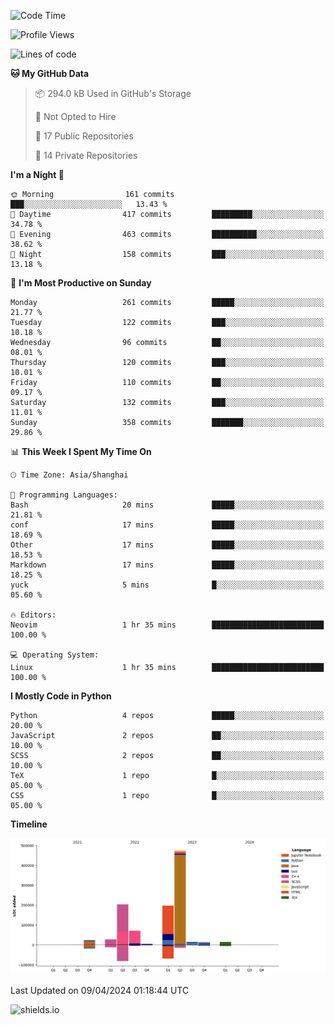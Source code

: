 <!--START_SECTION:waka-->
![Code Time](http://img.shields.io/badge/Code%20Time-397%20hrs%2031%20mins-blue)

![Profile Views](http://img.shields.io/badge/Profile%20Views-0-blue)

![Lines of code](https://img.shields.io/badge/From%20Hello%20World%20I%27ve%20Written-1.1%20million%20lines%20of%20code-blue)

**🐱 My GitHub Data** 

> 📦 294.0 kB Used in GitHub's Storage 
 > 
> 🚫 Not Opted to Hire
 > 
> 📜 17 Public Repositories 
 > 
> 🔑 14 Private Repositories 
 > 
**I'm a Night 🦉** 

```text
🌞 Morning                161 commits         ███░░░░░░░░░░░░░░░░░░░░░░   13.43 % 
🌆 Daytime                417 commits         █████████░░░░░░░░░░░░░░░░   34.78 % 
🌃 Evening                463 commits         ██████████░░░░░░░░░░░░░░░   38.62 % 
🌙 Night                  158 commits         ███░░░░░░░░░░░░░░░░░░░░░░   13.18 % 
```
📅 **I'm Most Productive on Sunday** 

```text
Monday                   261 commits         █████░░░░░░░░░░░░░░░░░░░░   21.77 % 
Tuesday                  122 commits         ███░░░░░░░░░░░░░░░░░░░░░░   10.18 % 
Wednesday                96 commits          ██░░░░░░░░░░░░░░░░░░░░░░░   08.01 % 
Thursday                 120 commits         ███░░░░░░░░░░░░░░░░░░░░░░   10.01 % 
Friday                   110 commits         ██░░░░░░░░░░░░░░░░░░░░░░░   09.17 % 
Saturday                 132 commits         ███░░░░░░░░░░░░░░░░░░░░░░   11.01 % 
Sunday                   358 commits         ███████░░░░░░░░░░░░░░░░░░   29.86 % 
```


📊 **This Week I Spent My Time On** 

```text
🕑︎ Time Zone: Asia/Shanghai

💬 Programming Languages: 
Bash                     20 mins             █████░░░░░░░░░░░░░░░░░░░░   21.81 % 
conf                     17 mins             █████░░░░░░░░░░░░░░░░░░░░   18.69 % 
Other                    17 mins             █████░░░░░░░░░░░░░░░░░░░░   18.53 % 
Markdown                 17 mins             █████░░░░░░░░░░░░░░░░░░░░   18.25 % 
yuck                     5 mins              █░░░░░░░░░░░░░░░░░░░░░░░░   05.60 % 

🔥 Editors: 
Neovim                   1 hr 35 mins        █████████████████████████   100.00 % 

💻 Operating System: 
Linux                    1 hr 35 mins        █████████████████████████   100.00 % 
```

**I Mostly Code in Python** 

```text
Python                   4 repos             █████░░░░░░░░░░░░░░░░░░░░   20.00 % 
JavaScript               2 repos             ██░░░░░░░░░░░░░░░░░░░░░░░   10.00 % 
SCSS                     2 repos             ██░░░░░░░░░░░░░░░░░░░░░░░   10.00 % 
TeX                      1 repo              █░░░░░░░░░░░░░░░░░░░░░░░░   05.00 % 
CSS                      1 repo              █░░░░░░░░░░░░░░░░░░░░░░░░   05.00 % 
```



**Timeline**

![Lines of Code chart](https://raw.githubusercontent.com/kopp4/kopp4/main/assets/bar_graph.png)


 Last Updated on 09/04/2024 01:18:44 UTC
<!--END_SECTION:waka-->
![shields.io](https://img.shields.io/github/commit-activity/w/kopp4/kopp4?color=g&label=abusing%20bot&style=flat-square)
